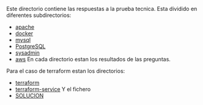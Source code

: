 Este directorio contiene las respuestas a la prueba tecnica. 
Esta dividido en diferentes subdirectorios:
* [apache](apache/)
* [docker](docker/)
* [mysql](mysql/)
* [PostgreSQL](postgresql/)
* [sysadmin](sysadmin/)
* [aws](aws/)
En cada directorio estan los resultados de las preguntas. 

Para el caso de terraform estan los directorios:
* [terraform](terraform/)
* [terraform-service](terraform-service/)
Y el fichero
* [SOLUCION](SOLUCION.md)